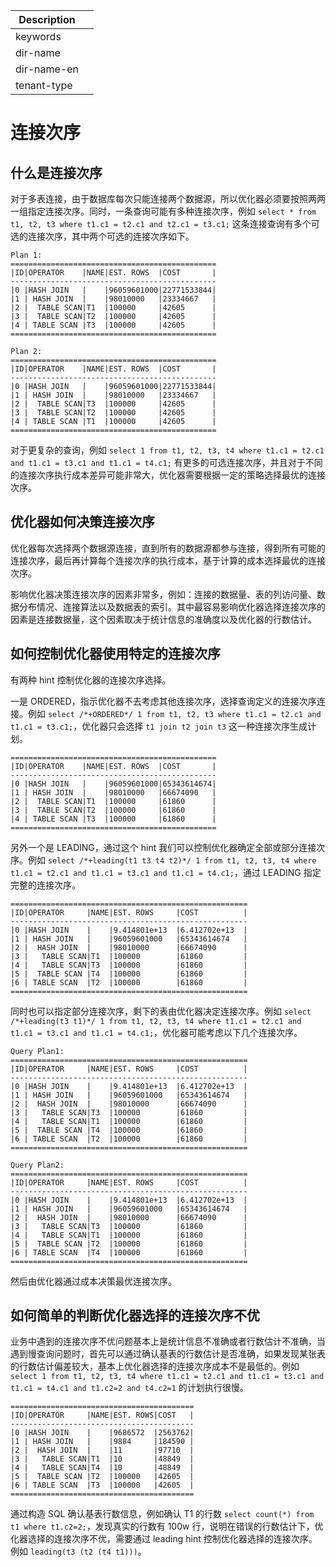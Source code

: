 | Description   |                 |
|---------------|-----------------|
| keywords      |                 |
| dir-name      |                 |
| dir-name-en   |                 |
| tenant-type   |                 |

# 连接次序

## 什么是连接次序

对于多表连接，由于数据库每次只能连接两个数据源，所以优化器必须要按照两两一组指定连接次序。同时，一条查询可能有多种连接次序，例如 `select * from t1, t2, t3 where t1.c1 = t2.c1 and t2.c1 = t3.c1;` 这条连接查询有多个可选的连接次序，其中两个可选的连接次序如下。

```
Plan 1:
==============================================
|ID|OPERATOR    |NAME|EST. ROWS  |COST       |
----------------------------------------------
|0 |HASH JOIN   |    |96059601000|22771533844|
|1 | HASH JOIN  |    |98010000   |23334667   |
|2 |  TABLE SCAN|T1  |100000     |42605      |
|3 |  TABLE SCAN|T2  |100000     |42605      |
|4 | TABLE SCAN |T3  |100000     |42605      |
==============================================

Plan 2:
==============================================
|ID|OPERATOR    |NAME|EST. ROWS  |COST       |
----------------------------------------------
|0 |HASH JOIN   |    |96059601000|22771533844|
|1 | HASH JOIN  |    |98010000   |23334667   |
|2 |  TABLE SCAN|T3  |100000     |42605      |
|3 |  TABLE SCAN|T2  |100000     |42605      |
|4 | TABLE SCAN |T1  |100000     |42605      |
==============================================
```

对于更复杂的查询，例如 `select 1 from t1, t2, t3, t4 where t1.c1 = t2.c1 and t1.c1 = t3.c1 and t1.c1 = t4.c1;` 有更多的可选连接次序，并且对于不同的连接次序执行成本差异可能非常大，优化器需要根据一定的策略选择最优的连接次序。

## 优化器如何决策连接次序

优化器每次选择两个数据源连接，直到所有的数据源都参与连接，得到所有可能的连接次序，最后再计算每个连接次序的执行成本，基于计算的成本选择最优的连接次序。

影响优化器决策连接次序的因素非常多，例如：连接的数据量、表的列访问量、数据分布情况、连接算法以及数据表的索引。其中最容易影响优化器选择连接次序的因素是连接数据量，这个因素取决于统计信息的准确度以及优化器的行数估计。

## 如何控制优化器使用特定的连接次序

有两种 hint 控制优化器的连接次序选择。

一是 ORDERED，指示优化器不去考虑其他连接次序，选择查询定义的连接次序连接。例如 `select /*+ORDERED*/ 1 from t1, t2, t3 where t1.c1 = t2.c1 and t1.c1 = t3.c1;`，优化器只会选择 `t1 join t2 join t3` 这一种连接次序生成计划。

```
==============================================
|ID|OPERATOR    |NAME|EST. ROWS  |COST       |
----------------------------------------------
|0 |HASH JOIN   |    |96059601000|65343614674|
|1 | HASH JOIN  |    |98010000   |66674090   |
|2 |  TABLE SCAN|T1  |100000     |61860      |
|3 |  TABLE SCAN|T2  |100000     |61860      |
|4 | TABLE SCAN |T3  |100000     |61860      |
==============================================
```

另外一个是 LEADING，通过这个 hint 我们可以控制优化器确定全部或部分连接次序。例如 `select /*+leading(t1 t3 t4 t2)*/ 1 from t1, t2, t3, t4 where t1.c1 = t2.c1 and t1.c1 = t3.c1 and t1.c1 = t4.c1;`，通过 LEADING 指定完整的连接次序。

```
=====================================================
|ID|OPERATOR     |NAME|EST. ROWS     |COST          |
-----------------------------------------------------
|0 |HASH JOIN    |    |9.414801e+13  |6.412702e+13  |
|1 | HASH JOIN   |    |96059601000   |65343614674   |
|2 |  HASH JOIN  |    |98010000      |66674090      |
|3 |   TABLE SCAN|T1  |100000        |61860         |
|4 |   TABLE SCAN|T3  |100000        |61860         |
|5 |  TABLE SCAN |T4  |100000        |61860         |
|6 | TABLE SCAN  |T2  |100000        |61860         |
=====================================================
```

同时也可以指定部分连接次序，剩下的表由优化器决定连接次序。例如 `select /*+leading(t3 t1)*/ 1 from t1, t2, t3, t4 where t1.c1 = t2.c1 and t1.c1 = t3.c1 and t1.c1 = t4.c1;`，优化器可能考虑以下几个连接次序。

```
Query Plan1:
=====================================================
|ID|OPERATOR     |NAME|EST. ROWS     |COST          |
-----------------------------------------------------
|0 |HASH JOIN    |    |9.414801e+13  |6.412702e+13  |
|1 | HASH JOIN   |    |96059601000   |65343614674   |
|2 |  HASH JOIN  |    |98010000      |66674090      |
|3 |   TABLE SCAN|T3  |100000        |61860         |
|4 |   TABLE SCAN|T1  |100000        |61860         |
|5 |  TABLE SCAN |T4  |100000        |61860         |
|6 | TABLE SCAN  |T2  |100000        |61860         |
=====================================================

Query Plan2:
=====================================================
|ID|OPERATOR     |NAME|EST. ROWS     |COST          |
-----------------------------------------------------
|0 |HASH JOIN    |    |9.414801e+13  |6.412702e+13  |
|1 | HASH JOIN   |    |96059601000   |65343614674   |
|2 |  HASH JOIN  |    |98010000      |66674090      |
|3 |   TABLE SCAN|T3  |100000        |61860         |
|4 |   TABLE SCAN|T1  |100000        |61860         |
|5 |  TABLE SCAN |T2  |100000        |61860         |
|6 | TABLE SCAN  |T4  |100000        |61860         |
=====================================================
```

然后由优化器通过成本决策最优连接次序。

## 如何简单的判断优化器选择的连接次序不优

业务中遇到的连接次序不优问题基本上是统计信息不准确或者行数估计不准确，当遇到慢查询问题时，首先可以通过确认基表的行数估计是否准确，如果发现某张表的行数估计偏差较大，基本上优化器选择的连接次序成本不是最低的。例如 `select 1 from t1, t2, t3, t4 where t1.c1 = t2.c1 and t1.c1 = t3.c1 and t1.c1 = t4.c1 and t1.c2=2 and t4.c2=1` 的计划执行很慢。

```
=========================================
|ID|OPERATOR     |NAME|EST. ROWS|COST   |
-----------------------------------------
|0 |HASH JOIN    |    |9686572  |2563762|
|1 | HASH JOIN   |    |9884     |184590 |
|2 |  HASH JOIN  |    |11       |97710  |
|3 |   TABLE SCAN|T1  |10       |48849  |
|4 |   TABLE SCAN|T4  |10       |48849  |
|5 |  TABLE SCAN |T2  |100000   |42605  |
|6 | TABLE SCAN  |T3  |100000   |42605  |
=========================================
```

通过构造 SQL 确认基表行数信息，例如确认 T1 的行数 `select count(*) from t1 where t1.c2=2;`，发现真实的行数有 100w 行，说明在错误的行数估计下，优化器选择的连接次序不优，需要通过 leading hint 控制优化器选择的连接次序。例如 `leading(t3 (t2 (t4 t1)))`。
